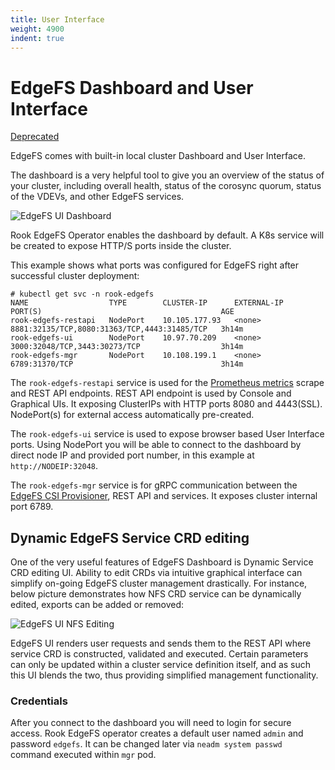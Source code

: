 ```yaml
---
title: User Interface
weight: 4900
indent: true
---
```


# EdgeFS Dashboard and User Interface

[Deprecated](https://github.com/rook/rook/issues/5823#issuecomment-703834989)

EdgeFS comes with built-in local cluster Dashboard and User Interface.

The dashboard is a very helpful tool to give you an overview of the status of your cluster, including overall health,
status of the corosync quorum, status of the VDEVs, and other EdgeFS services.

![EdgeFS UI Dashboard](media/edgefs-ui-dashboard.png)

Rook EdgeFS Operator enables the dashboard by default.
A K8s service will be created to expose HTTP/S ports inside the cluster.

This example shows what ports was configured for EdgeFS right after successful cluster deployment:

```console
# kubectl get svc -n rook-edgefs
NAME                  TYPE        CLUSTER-IP      EXTERNAL-IP   PORT(S)                                        AGE
rook-edgefs-restapi   NodePort    10.105.177.93   <none>        8881:32135/TCP,8080:31363/TCP,4443:31485/TCP   3h14m
rook-edgefs-ui        NodePort    10.97.70.209    <none>        3000:32048/TCP,3443:30273/TCP                  3h14m
rook-edgefs-mgr       NodePort    10.108.199.1    <none>        6789:31370/TCP                                 3h14m
```

The `rook-edgefs-restapi` service is used for the [Prometheus metrics](edgefs-monitoring.md) scrape and REST API endpoints.
REST API endpoint is used by Console and Graphical UIs. It exposing ClusterIPs with HTTP ports 8080 and 4443(SSL). NodePort(s) for external access automatically pre-created.

The `rook-edgefs-ui` service is used to expose browser based User Interface ports.
Using NodePort you will be able to connect to the dashboard by direct node IP and provided port number, in this example at `http://NODEIP:32048`.

The `rook-edgefs-mgr` service is for gRPC communication between the [EdgeFS CSI Provisioner](edgefs-csi.md), REST API and services. It exposes cluster internal port 6789.

## Dynamic EdgeFS Service CRD editing

One of the very useful features of EdgeFS Dashboard is Dynamic Service CRD editing UI. Ability to edit CRDs via intuitive graphical interface can simplify on-going EdgeFS cluster management drastically. For instance, below picture demonstrates how NFS CRD service can be dynamically edited, exports can be added or removed:

![EdgeFS UI NFS Editing](media/edgefs-ui-nfs-edit.png)

EdgeFS UI renders user requests and sends them to the REST API where service CRD is constructed, validated and executed. Certain parameters can only be updated within a cluster service definition itself, and as such this UI blends the two, thus providing simplified management functionality.

### Credentials

After you connect to the dashboard you will need to login for secure access. Rook EdgeFS operator creates a default user named
`admin` and password `edgefs`. It can be changed later via `neadm system passwd` command executed within `mgr` pod.
